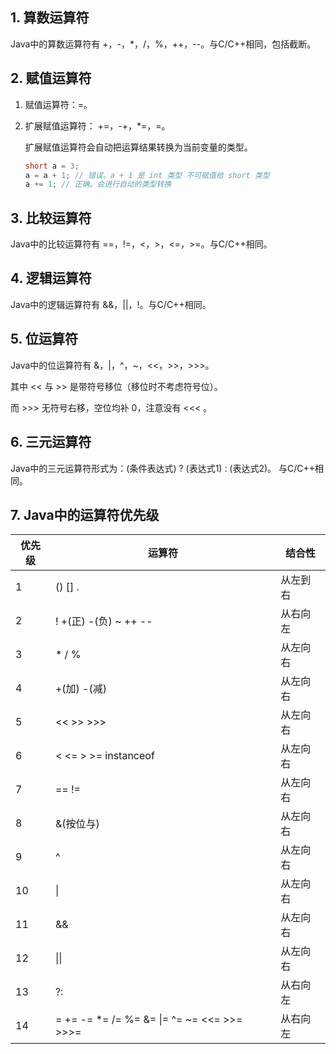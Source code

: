 
## 1. 算数运算符

Java中的算数运算符有 +，-，*，/，%，++，--。与C/C++相同，包括截断。



## 2. 赋值运算符

1. 赋值运算符：=。

2. 扩展赋值运算符： +=，-+，*=，\=。

    扩展赋值运算符会自动把运算结果转换为当前变量的类型。

    ```java
    short a = 3;
    a = a + 1; // 错误。a + 1 是 int 类型 不可赋值给 short 类型
    a += 1; // 正确。会进行自动的类型转换
    ```

<!--more-->

## 3. 比较运算符

Java中的比较运算符有 ==，!=，<，>，<=，>=。与C/C++相同。

## 4. 逻辑运算符

Java中的逻辑运算符有 &&，||，!。与C/C++相同。

## 5. 位运算符

Java中的位运算符有 &，|，^，~，<<，>>，>>>。

其中 << 与 >> 是带符号移位（移位时不考虑符号位）。

而 >>> 无符号右移，空位均补 0，注意没有 <<< 。

## 6. 三元运算符

Java中的三元运算符形式为：(条件表达式) ? (表达式1) : (表达式2)。 与C/C++相同。

## 7. Java中的运算符优先级

| 优先级 | 运算符                                            | 结合性   |
| ------ | ------------------------------------------------- | -------- |
| 1      | () [] .                                           | 从左到右 |
| 2      | ! +(正)  -(负) ~ ++ --                            | 从右向左 |
| 3      | * / %                                             | 从左向右 |
| 4      | +(加) -(减)                                       | 从左向右 |
| 5      | << >> >>>                                         | 从左向右 |
| 6      | < <= > >= instanceof                              | 从左向右 |
| 7      | ==  !=                                            | 从左向右 |
| 8      | &(按位与)                                         | 从左向右 |
| 9      | ^                                                 | 从左向右 |
| 10     | &#124;                                            | 从左向右 |
| 11     | &&                                                | 从左向右 |
| 12     | &#124;&#124;                                      | 从左向右 |
| 13     | ?:                                                | 从右向左 |
| 14     | = += -= *= /= %= &= &#124;= ^=  ~=  <<= >>=  >>>= | 从右向左 |